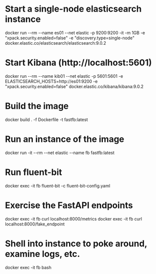 # Start a single-node elasticsearch instance
docker run --rm --name es01 --net elastic -p 9200:9200 -it -m 1GB -e "xpack.security.enabled=false" -e "discovery.type=single-node" docker.elastic.co/elasticsearch/elasticsearch:9.0.2

# Start Kibana (http://localhost:5601)
docker run --rm --name kib01 --net elastic -p 5601:5601 -e ELASTICSEARCH_HOSTS=http://es01:9200 -e "xpack.security.enabled=false" docker.elastic.co/kibana/kibana:9.0.2

# Build the image
docker build . -f Dockerfile -t fastfb:latest

# Run an instance of the image
docker run -it --rm --net elastic --name fb fastfb:latest

# Run fluent-bit
docker exec -it fb fluent-bit -c fluent-bit-config.yaml

# Exercise the FastAPI endpoints
docker exec -it fb curl localhost:8000/metrics
docker exec -it fb curl localhost:8000/fake_endpoint

# Shell into instance to poke around, examine logs, etc.
docker exec -it fb bash

